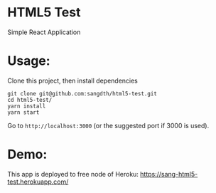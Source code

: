 HTML5 Test
==

Simple React Application

# Usage:

Clone this project, then install dependencies
```
git clone git@github.com:sangdth/html5-test.git
cd html5-test/
yarn install
yarn start
```

Go to `http://localhost:3000` (or the suggested port if 3000 is used).

# Demo:

This app is deployed to free node of Heroku: https://sang-html5-test.herokuapp.com/
